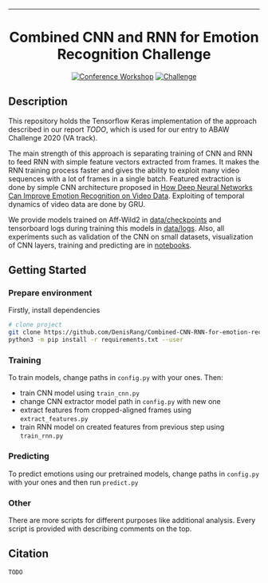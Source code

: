 
---   
<div align="center">    
 
# Combined CNN and RNN for Emotion Recognition Challenge

[![Conference Workshop](http://img.shields.io/badge/FG-2020-4b44ce.svg)](https://ibug.doc.ic.ac.uk/resources/affect-recognition-wild-unimulti-modal-analysis-va/) 
[![Challenge](http://img.shields.io/badge/ABAW-2020-4b44ce.svg)](https://ibug.doc.ic.ac.uk/resources/fg-2020-competition-affective-behavior-analysis/)   
</div>
 
## Description
This repository holds the Tensorflow Keras implementation of the approach described in our report *TODO*, which is used for our entry to ABAW Challenge 2020 (VA track).

The main strength of this approach is separating training of CNN and RNN to feed RNN with simple feature vectors extracted from frames. 
It makes the RNN training process faster and gives the ability to exploit many video sequences with a lot of frames in a single batch. 
Featured extraction is done by simple CNN architecture proposed in [How Deep Neural Networks Can Improve Emotion Recognition on Video Data](https://arxiv.org/abs/1602.07377). 
Exploiting of temporal dynamics of video data are done by GRU.

We provide models trained on Aff-Wild2 in [data/checkpoints](data/checkpoints) and tensorboard logs during training this models in [data/logs](data/logs).
Also, all experiments such as validation of the CNN on small datasets, visualization of CNN layers, training and predicting are in [notebooks](notebooks).

## Getting Started   
### Prepare environment
Firstly, install dependencies
```bash
# clone project   
git clone https://github.com/DenisRang/Combined-CNN-RNN-for-emotion-recognition.git
python3 -m pip install -r requirements.txt --user
```
### Training
To train models, change paths in `config.py` with your ones. Then:
* train CNN model using `train_cnn.py` 
* change CNN extractor model path in `config.py` with new one
* extract features from cropped-aligned frames using `extract_features.py`
* train RNN model on created features from previous step using `train_rnn.py`
### Predicting
To predict emotions using our pretrained models, change paths in `config.py` with your ones and then run `predict.py`

### Other
There are more scripts for different purposes like additional analysis. 
Every script is provided with describing comments on the top.
## Citation   
```
TODO
```
